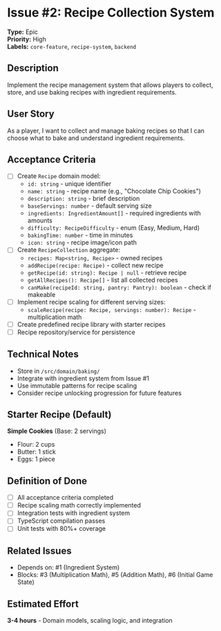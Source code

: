 # Issue #2: Recipe Collection System

**Type:** Epic  
**Priority:** High  
**Labels:** `core-feature`, `recipe-system`, `backend`

## Description

Implement the recipe management system that allows players to collect, store, and use baking recipes with ingredient requirements.

## User Story

As a player, I want to collect and manage baking recipes so that I can choose what to bake and understand ingredient requirements.

## Acceptance Criteria

- [ ] Create `Recipe` domain model:
  - `id: string` - unique identifier
  - `name: string` - recipe name (e.g., "Chocolate Chip Cookies")
  - `description: string` - brief description
  - `baseServings: number` - default serving size
  - `ingredients: IngredientAmount[]` - required ingredients with amounts
  - `difficulty: RecipeDifficulty` - enum (Easy, Medium, Hard)
  - `bakingTime: number` - time in minutes
  - `icon: string` - recipe image/icon path
- [ ] Create `RecipeCollection` aggregate:
  - `recipes: Map<string, Recipe>` - owned recipes
  - `addRecipe(recipe: Recipe)` - collect new recipe
  - `getRecipe(id: string): Recipe | null` - retrieve recipe
  - `getAllRecipes(): Recipe[]` - list all collected recipes
  - `canMake(recipeId: string, pantry: Pantry): boolean` - check if makeable
- [ ] Implement recipe scaling for different serving sizes:
  - `scaleRecipe(recipe: Recipe, servings: number): Recipe` - multiplication math
- [ ] Create predefined recipe library with starter recipes
- [ ] Recipe repository/service for persistence

## Technical Notes

- Store in `/src/domain/baking/`
- Integrate with ingredient system from Issue #1
- Use immutable patterns for recipe scaling
- Consider recipe unlocking progression for future features

## Starter Recipe (Default)

**Simple Cookies** (Base: 2 servings)
- Flour: 2 cups
- Butter: 1 stick  
- Eggs: 1 piece

## Definition of Done

- [ ] All acceptance criteria completed
- [ ] Recipe scaling math correctly implemented
- [ ] Integration tests with ingredient system
- [ ] TypeScript compilation passes
- [ ] Unit tests with 80%+ coverage

## Related Issues

- Depends on: #1 (Ingredient System)
- Blocks: #3 (Multiplication Math), #5 (Addition Math), #6 (Initial Game State)

## Estimated Effort

**3-4 hours** - Domain models, scaling logic, and integration